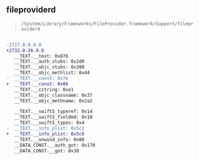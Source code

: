 ## fileproviderd

> `/System/Library/Frameworks/FileProvider.framework/Support/fileproviderd`

```diff

-2727.0.0.0.0
+2732.0.26.0.0
   __TEXT.__text: 0x870
   __TEXT.__auth_stubs: 0x2d0
   __TEXT.__objc_stubs: 0x200
   __TEXT.__objc_methlist: 0x44
-  __TEXT.__const: 0x7e
+  __TEXT.__const: 0x86
   __TEXT.__cstring: 0xe1
   __TEXT.__objc_classname: 0x37
   __TEXT.__objc_methname: 0x2a2

   __TEXT.__swift5_typeref: 0x14
   __TEXT.__swift5_fieldmd: 0x10
   __TEXT.__swift5_types: 0x4
-  __TEXT.__info_plist: 0x5c1
+  __TEXT.__info_plist: 0x5c6
   __TEXT.__unwind_info: 0x88
   __DATA_CONST.__auth_got: 0x170
   __DATA_CONST.__got: 0x38

```
